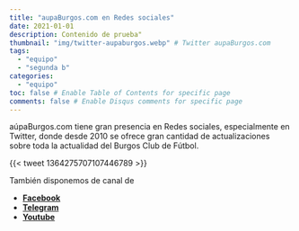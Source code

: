 ```yaml
---
title: "aupaBurgos.com en Redes sociales"
date: 2021-01-01
description: Contenido de prueba"
thumbnail: "img/twitter-aupaburgos.webp" # Twitter aupaBurgos.com
tags:
  - "equipo"
  - "segunda b"
categories:
  - "equipo"
toc: false # Enable Table of Contents for specific page
comments: false # Enable Disqus comments for specific page
---
```


aúpaBurgos.com tiene gran presencia en Redes sociales, especialmente en Twitter, donde desde 2010 se ofrece gran cantidad de actualizaciones sobre toda la actualidad del Burgos Club de Fútbol. 



 {{< tweet 1364275707107446789 >}}

También disponemos de canal de

- **[Facebook](https://www.facebook.com/aupaburgos)**
- [**Telegram**](https://t.me/aupaburgos) 
- **[Youtube](https://www.youtube.com/c/aupaburgos)** 




